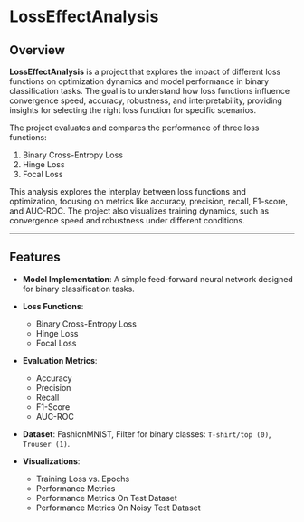


# **LossEffectAnalysis**

## **Overview**
**LossEffectAnalysis** is a project that explores the impact of different loss functions on optimization dynamics and model performance in binary classification tasks. The goal is to understand how loss functions influence convergence speed, accuracy, robustness, and interpretability, providing insights for selecting the right loss function for specific scenarios.

The project evaluates and compares the performance of three loss functions:
1. Binary Cross-Entropy Loss
2. Hinge Loss
3. Focal Loss

This analysis explores the interplay between loss functions and optimization, focusing on metrics like accuracy, precision, recall, F1-score, and AUC-ROC. The project also visualizes training dynamics, such as convergence speed and robustness under different conditions.

---

## **Features**

- **Model Implementation**: A simple feed-forward neural network designed for binary classification tasks.

- **Loss Functions**:
  - Binary Cross-Entropy Loss
  - Hinge Loss
  - Focal Loss

- **Evaluation Metrics**:
  - Accuracy
  - Precision
  - Recall
  - F1-Score
  - AUC-ROC
- **Dataset**: FashionMNIST, Filter for binary classes: `T-shirt/top (0)`, `Trouser (1)`.
- **Visualizations**:
  - Training Loss vs. Epochs
  - Performance Metrics
  - Performance Metrics On Test Dataset
  - Performance Metrics On Noisy Test Dataset
